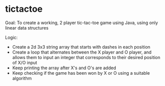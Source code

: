 # tictactoe
Goal: To create a working, 2 player tic-tac-toe game using Java, using only linear data structures 

Logic: 
- Create a 2d 3x3 string array that starts with dashes in each position
- Create a loop that alternates between the X player and O player, and allows them to input an integer that corresponds to their desired position of X/O input
- Keep printing the array after X's and O's are added
- Keep checking if the game has been won by X or O using a suitable algorithm
